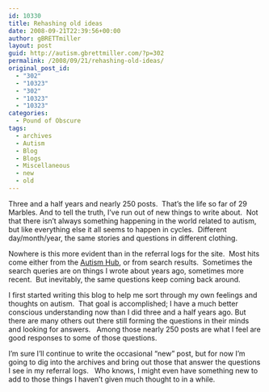 ```yaml
---
id: 10330
title: Rehashing old ideas
date: 2008-09-21T22:39:56+00:00
author: gBRETTmiller
layout: post
guid: http://autism.gbrettmiller.com/?p=302
permalink: /2008/09/21/rehashing-old-ideas/
original_post_id:
  - "302"
  - "10323"
  - "302"
  - "10323"
  - "10323"
categories:
  - Pound of Obscure
tags:
  - archives
  - Autism
  - Blog
  - Blogs
  - Miscellaneous
  - new
  - old
---
```

Three and a half years and nearly 250 posts.  That&#8217;s the life so far of 29 Marbles. And to tell the truth, I&#8217;ve run out of new things to write about.  Not that there isn&#8217;t always something happening in the world related to autism, but like everything else it all seems to happen in cycles.  Different day/month/year, the same stories and questions in different clothing.   

Nowhere is this more evident than in the referral logs for the site.  Most hits come either from the [Autism Hub](http://www.autism-hub.co.uk), or from search results.  Sometimes the search queries are on things I wrote about years ago, sometimes more recent.  But inevitably, the same questions keep coming back around.

I first started writing this blog to help me sort through my own feelings and thoughts on autism.  That goal is accomplished; I have a much better conscious understanding now than I did three and a half years ago. But there are many others out there still forming the questions in their minds and looking for answers.   Among those nearly 250 posts are what I feel are good responses to some of those questions.  

I&#8217;m sure I&#8217;ll continue to write the occasional &#8220;new&#8221; post, but for now I&#8217;m going to dig into the archives and bring out those that answer the questions I see in my referral logs.   Who knows, I might even have something new to add to those things I haven&#8217;t given much thought to in a while.